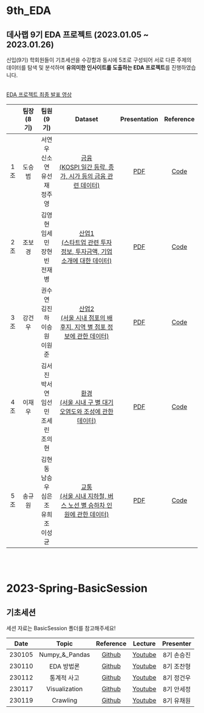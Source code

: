 # 9th_EDA
## 데사랩 9기 EDA 프로젝트 (2023.01.05 ~ 2023.01.26)
신입(9기) 학회원들이 기초세션을 수강함과 동시에 5조로 구성되어 서로 다른 주제의 데이터를 탐색 및 분석하며 <strong>유의미한 인사이트를 도출하는 EDA 프로젝트</strong>를 진행하였습니다.
<br><br>


[EDA 프로젝트 최종 발표 영상](url)


||팀장(8기)|팀원(9기)|Dataset|Presentation|Reference|
|:---:|:---:|:---:|:---:|:---:|:---:|
|1조|도승범|서연우<br>신소연<br>유선재<br>정주영|[금융<br>(KOSPI 일간 등락, 종가, 시가 등의 금융 관련 데이터)](https://github.com/DataScience-Lab-Yonsei/9th_EDA/blob/main/1%E1%84%8C%E1%85%A9/Dataset)|[PDF](pdf)|[Code](code)|
|2조|조보경|김영현<br>임세민<br>장현빈<br>전재병|[산업1<br>(스타트업 관련 투자정보, 투자금액, 기업소개에 대한 데이터)](data)|[PDF](pdf)|[Code](code)|
|3조|강건우|권수연<br>김진하<br>이승원<br>이원준|[산업2<br>(서울 시내 점포의 배후지, 지역 별 점포 정보에 관한 데이터)](https://github.com/DataScience-Lab-Yonsei/9th_EDA/tree/main/3%E1%84%8C%E1%85%A9/Dataset)|[PDF](pdf)|[Code](code)|
|4조|이재우|김서진<br>박서연<br>임선민<br>조세린<br>조의현|[환경<br>(서울 시내 구 별 대기 오염도와 조성에 관한 데이터)](https://github.com/DataScience-Lab-Yonsei/9th_EDA/tree/main/4%E1%84%8C%E1%85%A9/Dataset)|[PDF](pdf)|[Code](code)|
|5조|송규원|김현동<br>남승우<br>심은조<br>유희조<br>이성균|[교통<br>(서울 시내 지하철, 버스 노선 별 승하차 인원에 관한 데이터)](https://github.com/DataScience-Lab-Yonsei/9th_EDA/tree/main/5%E1%84%8C%E1%85%A9/Dataset)|[PDF](pdf)|[Code](code)|

<br><br>

 
# 2023-Spring-BasicSession
## 기초세션
세션 자료는 BasicSession 폴더를 참고해주세요!


|Date|Topic|Reference|Lecture|Presenter|
|:---:|:---:|:---:|:---:|:---:|
|230105|Numpy_&_Pandas|[Github](https://github.com/DataScience-Lab-Yonsei/9th_EDA/tree/main/BasicSession/%5B0105%5D_Numpy_%26_Pandas)|[Youtube](url)|8기 손승진|
|230110|EDA 방법론|[Github](https://github.com/DataScience-Lab-Yonsei/9th_EDA/tree/main/BasicSession/%5B0110%5D_EDA_%E1%84%87%E1%85%A1%E1%86%BC%E1%84%87%E1%85%A5%E1%86%B8%E1%84%85%E1%85%A9%E1%86%AB)|[Youtube](url)|8기 조찬형|
|230112|통계적 사고|[Github](https://github.com/DataScience-Lab-Yonsei/9th_EDA/tree/main/BasicSession/%5B0112%5D_%E1%84%90%E1%85%A9%E1%86%BC%E1%84%80%E1%85%A8%E1%84%8C%E1%85%A5%E1%86%A8%E1%84%89%E1%85%A1%E1%84%80%E1%85%A9)|[Youtube](url)|8기 정건우|
|230117|Visualization|[Github](https://github.com/DataScience-Lab-Yonsei/9th_EDA/tree/main/BasicSession/%5B0117%5D_Visualization)|[Youtube](url)|8기 안세정|
|230119|Crawling|[Github](https://github.com/DataScience-Lab-Yonsei/9th_EDA/tree/main/BasicSession/%5B0119%5D_Crawling)|[Youtube](url)|8기 유채원|
